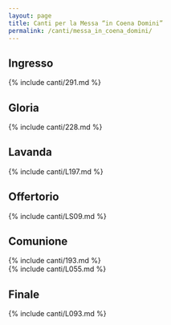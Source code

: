```yaml
---
layout: page
title: Canti per la Messa “in Coena Domini”
permalink: /canti/messa_in_coena_domini/
---
```


## Ingresso
{% include canti/291.md %}     

## Gloria
{% include canti/228.md %}     

## Lavanda
{% include canti/L197.md %}     

## Offertorio
{% include canti/LS09.md %}   

## Comunione   
{% include canti/193.md %}    
{% include canti/L055.md %}    

## Finale
{% include canti/L093.md %}
